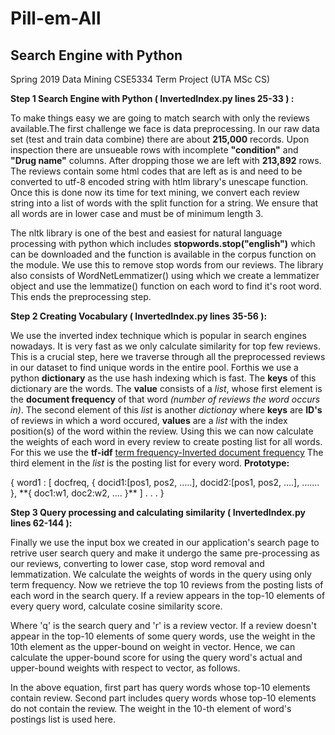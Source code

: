 # Pill-em-All
## Search Engine with Python

Spring 2019 Data Mining CSE5334 Term Project (UTA MSc CS)


**Step 1 Search Engine with Python ( InvertedIndex.py lines 25-33  ) :**

To make things easy we are going to match search with only the reviews available.The first challenge we face is data preprocessing. 
In our raw data set (test and train data combine) there are about **215,000** records. Upon inspection there are unsueable rows with 
incomplete **"condition"** and **"Drug name"** columns. After dropping those we are left with **213,892** rows. The reviews contain some html 
codes that are left as is and need to be converted to utf-8 encoded string with htlm library's unescape function. Once this is done now
its time for text mining, we convert each review string into a list of words with the split function for a string. We ensure that all 
words are in lower case and must be of minimum length 3.

The nltk library is one of the best and easiest for natural language processing with python which includes **stopwords.stop("english")** 
which can be downloaded and the function is available in the corpus function on the module. We use this to remove stop words from our 
reviews. The library also consists of WordNetLemmatizer() using which we create a lemmatizer object and use the lemmatize() function 
on each word to find it's root word. This ends the preprocessing step.


**Step 2 Creating Vocabulary ( InvertedIndex.py lines 35-56 ):**

We use the inverted index technique which is popular in search engines nowadays. It is very fast as we only calculate similarity for
top few reviews. This is a crucial step, here we traverse through all the preprocessed reviews in our dataset to find unique words in 
the entire pool. Forthis we use a python __dictionary__ as the use hash indexing which is fast. The **keys** of this dictionary are the 
words. The **value** consists of a _list_, whose first element is the **document frequency** of that word _(number of reviews the word 
occurs in)_. The second element of this _list_ is another _dictionay_ where **keys** are **ID's** of reviews in which a word occured, 
**values** are a _list_ with the index position(s) of the word within the review. Using this we can now calculate the weights of each word
in every review to create posting list for all words. For this we use the **tf-idf** [term frequency-Inverted document frequency](https://medium.freecodecamp.org/how-to-process-textual-data-using-tf-idf-in-python-cd2bbc0a94a3) 
The third element in the _list_ is the posting list for every word. **Prototype:**
 <p>
 { word1 : [ docfreq, { docid1:[pos1, pos2, .....], docid2:[pos1, pos2, ....], ....... }, **{ doc1:w1, doc2:w2, .... }** ]
   .
   . 
   .
  }
  </p>
  
**Step 3  Query processing and calculating similarity ( InvertedIndex.py lines  62-144 ):**


Finally we use the input box we created in our application's search page to retrive user search query and make it undergo the same 
pre-processing as our reviews, converting to lower case, stop word removal and lemmatization. We calculate the weights of words in 
the query using only term frequency. Now we retrieve the top 10 reviews from the posting lists of each word in the search query. 
If a review appears in the top-10 elements of every query word, calculate cosine similarity score.

Where 'q' is the search query and 'r' is a review vector. If a review doesn't appear in the top-10 elements of some query words,
use the weight in the 10th element as the upper-bound on weight in vector. Hence, we can calculate the upper-bound score for using
the query word's actual and upper-bound weights with respect to vector, as follows.

In the above equation, first part has query words whose top-10 elements contain review. Second part includes query words whose top-10
elements do not contain the review. The weight in the 10-th element of word's postings list is used here.

